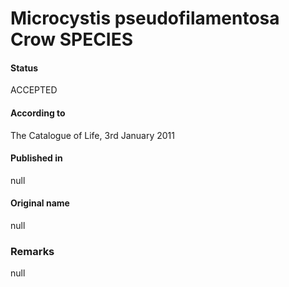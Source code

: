# Microcystis pseudofilamentosa Crow SPECIES

#### Status
ACCEPTED

#### According to
The Catalogue of Life, 3rd January 2011

#### Published in
null

#### Original name
null

### Remarks
null